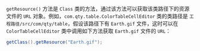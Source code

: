 `getResource()` 方法是 `Class` 类的方法，通过该方法可以获取该类路径下的资源文件的 `URL` 对象。例如，`com.qty.table.ColorTableCellEditor` 类的类路径是 `工程路径/src/com/qty/table`，假设该路径下有 `Earth.gif` 文件，这时可以在 `ColorTableCellEditor` 类中调用如下方法获取 `Earth.gif` 文件的 `URL`：

```java
getClass().getResource("Earth.gif");
```

